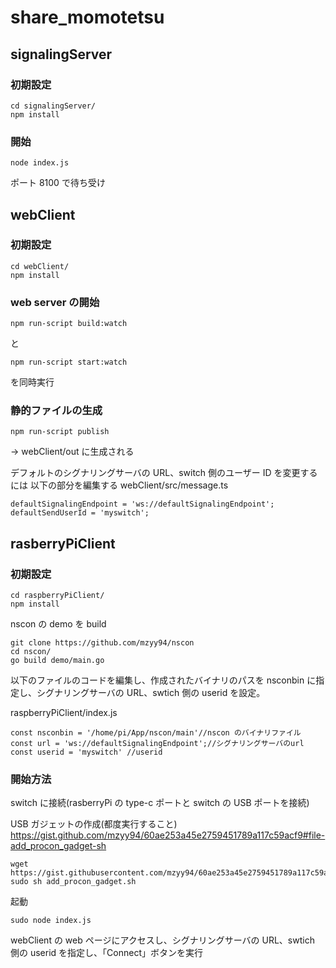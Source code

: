 # share_momotetsu

## signalingServer
### 初期設定
```
cd signalingServer/
npm install
```

### 開始
```
node index.js
```

ポート 8100 で待ち受け

## webClient
### 初期設定

```
cd webClient/
npm install
```

### web server の開始
```
npm run-script build:watch
```
と
```
npm run-script start:watch
```
を同時実行

### 静的ファイルの生成
```
npm run-script publish
```

-> webClient/out に生成される

デフォルトのシグナリングサーバの URL、switch 側のユーザー ID を変更するには
以下の部分を編集する
webClient/src/message.ts
```nodejs
defaultSignalingEndpoint = 'ws://defaultSignalingEndpoint';
defaultSendUserId = 'myswitch';
```

## rasberryPiClient

### 初期設定
```
cd raspberryPiClient/
npm install
```

nscon の demo を build
```
git clone https://github.com/mzyy94/nscon
cd nscon/
go build demo/main.go 
```
以下のファイルのコードを編集し、作成されたバイナリのパスを nsconbin に指定し、シグナリングサーバの URL、swtich 側の userid を設定。

raspberryPiClient/index.js
```nodejs
const nsconbin = '/home/pi/App/nscon/main'//nscon のバイナリファイル
const url = 'ws://defaultSignalingEndpoint';//シグナリングサーバのurl
const userid = 'myswitch' //userid
```

### 開始方法
switch に接続(rasberryPi の type-c ポートと switch の USB ポートを接続)

USB ガジェットの作成(都度実行すること)
https://gist.github.com/mzyy94/60ae253a45e2759451789a117c59acf9#file-add_procon_gadget-sh

```
wget https://gist.githubusercontent.com/mzyy94/60ae253a45e2759451789a117c59acf9/raw/23ddee29d94350be80b79d290ac3c8ce8400bd88/add_procon_gadget.sh
sudo sh add_procon_gadget.sh
```

起動
```
sudo node index.js
```

webClient の web ページにアクセスし、シグナリングサーバの URL、swtich 側の userid を指定し、「Connect」ボタンを実行